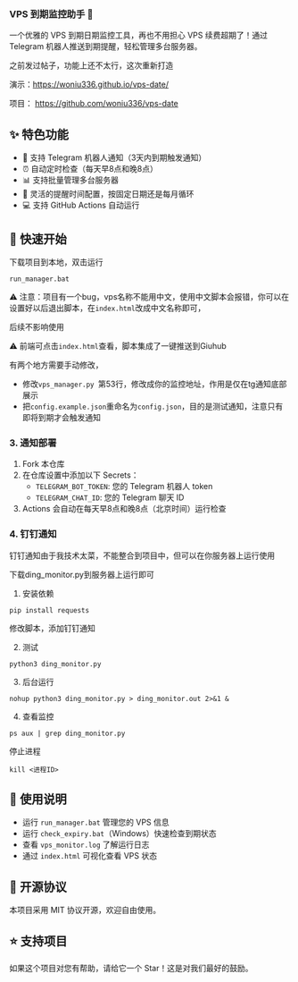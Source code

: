 ### VPS 到期监控助手 🚀

一个优雅的 VPS 到期日期监控工具，再也不用担心 VPS 续费超期了！通过 Telegram 机器人推送到期提醒，轻松管理多台服务器。

之前发过帖子，功能上还不太行，这次重新打造

演示：https://woniu336.github.io/vps-date/

项目： https://github.com/woniu336/vps-date

## ✨ 特色功能

- 🤖 支持 Telegram 机器人通知（3天内到期触发通知）
- ⏰ 自动定时检查（每天早8点和晚8点）
- 📊 支持批量管理多台服务器
- 🔔 灵活的提醒时间配置，按固定日期还是每月循环
- 💻 支持 GitHub Actions 自动运行





## 🚀 快速开始

下载项目到本地，双击运行

```
run_manager.bat
```

⚠️ 注意：项目有一个bug，vps名称不能用中文，使用中文脚本会报错，你可以在设置好以后退出脚本，在`index.html`改成中文名称即可，

后续不影响使用

⚠️ 前端可点击`index.html`查看，脚本集成了一键推送到Giuhub

有两个地方需要手动修改，

- 修改`vps_manager.py `第53行，修改成你的监控地址，作用是仅在tg通知底部展示
- 把`config.example.json`重命名为`config.json`，目的是测试通知，注意只有即将到期才会触发通知





### 3. 通知部署

1. Fork 本仓库
2. 在仓库设置中添加以下 Secrets：
   - `TELEGRAM_BOT_TOKEN`: 您的 Telegram 机器人 token
   - `TELEGRAM_CHAT_ID`: 您的 Telegram 聊天 ID
3. Actions 会自动在每天早8点和晚8点（北京时间）运行检查



### 4. 钉钉通知

钉钉通知由于我技术太菜，不能整合到项目中，但可以在你服务器上运行使用

下载ding_monitor.py到服务器上运行即可

1. 安装依赖

```
pip install requests
```

修改脚本，添加钉钉通知


2. 测试

```
python3 ding_monitor.py
```


3. 后台运行

```
nohup python3 ding_monitor.py > ding_monitor.out 2>&1 &
```



4. 查看监控

```
ps aux | grep ding_monitor.py
```

停止进程

```
kill <进程ID>
```



## 📝 使用说明

- 运行 `run_manager.bat` 管理您的 VPS 信息
- 运行 `check_expiry.bat`（Windows）快速检查到期状态
- 查看 `vps_monitor.log` 了解运行日志
- 通过 `index.html` 可视化查看 VPS 状态



## 📜 开源协议

本项目采用 MIT 协议开源，欢迎自由使用。

## ⭐ 支持项目

如果这个项目对您有帮助，请给它一个 Star！这是对我们最好的鼓励。

